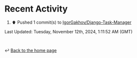 # Recent Activity

<!--RECENT_ACTIVITY:start-->
1. ⬆️ Pushed 1 commit(s) to [IgorGakhov/Django-Task-Manager](https://github.com/IgorGakhov/Django-Task-Manager)<br>
<!--RECENT_ACTIVITY:end-->

<!--RECENT_ACTIVITY:last_update-->
Last Updated: Tuesday, November 12th, 2024, 1:11:52 AM (GMT)
<!--RECENT_ACTIVITY:last_update_end-->

<br>

↩️ [Back to the home page](/README.md)
